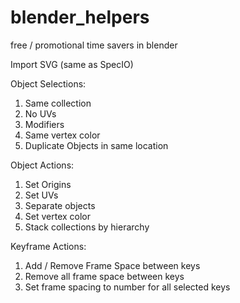 # blender_helpers
free / promotional time savers in blender

Import SVG (same as SpecIO)

Object Selections:

1. Same collection
3. No UVs
4. Modifiers
5. Same vertex color
6. Duplicate Objects in same location

Object Actions:

1. Set Origins
2. Set UVs
3. Separate objects
4. Set vertex color
5. Stack collections by hierarchy

Keyframe Actions:

1. Add  / Remove Frame Space between keys
2. Remove all frame space between keys
3. Set frame spacing to number for all selected keys
